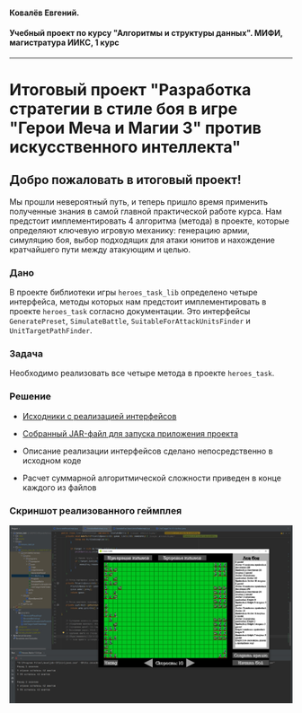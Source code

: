 #### Ковалёв Евгений. 
#### Учебный проект по курсу "Алгоритмы и структуры данных". МИФИ, магистратура ИИКС, 1 курс

-------------

# Итоговый проект "Разработка стратегии в стиле боя в игре "Герои Меча и Магии 3" против искусственного интеллекта"

## Добро пожаловать в итоговый проект!

Мы прошли невероятный путь, и теперь пришло время применить полученные знания в самой главной практической работе курса. Нам предстоит имплементировать 4 алгоритма (метода) в проекте, которые определяют ключевую игровую механику: генерацию армии, симуляцию боя, выбор подходящих для атаки юнитов и нахождение кратчайшего пути между атакующим и целью.

### Дано

В проекте библиотеки игры `heroes_task_lib` определено четыре интерфейса, методы которых нам предстоит имплементировать в проекте `heroes_task` согласно документации. Это интерфейсы `GeneratePreset`, `SimulateBattle`, `SuitableForAttackUnitsFinder` и `UnitTargetPathFinder`.

### Задача
Необходимо реализовать все четыре метода в проекте `heroes_task`.

### Решение

- [Исходники с реализацией интерфейсов](./src/programs)

- [Собранный JAR-файл для запуска приложения проекта](./jars/heroes_task.jar)

- Описание реализации интерфейсов сделано непосредственно в исходном коде

- Расчет суммарной алгоритмической сложности приведен в конце каждого из файлов

### Скриншот реализованного геймплея

![](./gameplay_screen.jpg)